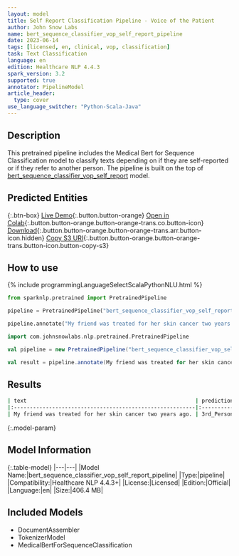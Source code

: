 ```yaml
---
layout: model
title: Self Report Classification Pipeline - Voice of the Patient
author: John Snow Labs
name: bert_sequence_classifier_vop_self_report_pipeline
date: 2023-06-14
tags: [licensed, en, clinical, vop, classification]
task: Text Classification
language: en
edition: Healthcare NLP 4.4.3
spark_version: 3.2
supported: true
annotator: PipelineModel
article_header:
  type: cover
use_language_switcher: "Python-Scala-Java"
---
```


## Description

This pretrained pipeline includes the Medical Bert for Sequence Classification model to classify texts depending on if they are self-reported or if they refer to another person. The pipeline is built on the top of  [bert_sequence_classifier_vop_self_report](https://nlp.johnsnowlabs.com/2023/06/13/bert_sequence_classifier_vop_self_report_en.html) model.

## Predicted Entities




{:.btn-box}
[Live Demo](https://demo.johnsnowlabs.com/healthcare/VOP/){:.button.button-orange}
[Open in Colab](https://colab.research.google.com/github/JohnSnowLabs/spark-nlp-workshop/blob/master/tutorials/streamlit_notebooks/healthcare/VOICE_OF_PATIENT.ipynb){:.button.button-orange.button-orange-trans.co.button-icon}
[Download](https://s3.amazonaws.com/auxdata.johnsnowlabs.com/clinical/models/bert_sequence_classifier_vop_self_report_pipeline_en_4.4.3_3.2_1686702483761.zip){:.button.button-orange.button-orange-trans.arr.button-icon.hidden}
[Copy S3 URI](s3://auxdata.johnsnowlabs.com/clinical/models/bert_sequence_classifier_vop_self_report_pipeline_en_4.4.3_3.2_1686702483761.zip){:.button.button-orange.button-orange-trans.button-icon.button-copy-s3}

## How to use



<div class="tabs-box" markdown="1">
{% include programmingLanguageSelectScalaPythonNLU.html %}
  
```python
from sparknlp.pretrained import PretrainedPipeline

pipeline = PretrainedPipeline("bert_sequence_classifier_vop_self_report_pipeline", "en", "clinical/models")

pipeline.annotate("My friend was treated for her skin cancer two years ago.")
```
```scala
import com.johnsnowlabs.nlp.pretrained.PretrainedPipeline

val pipeline = new PretrainedPipeline("bert_sequence_classifier_vop_self_report_pipeline", "en", "clinical/models")

val result = pipeline.annotate(My friend was treated for her skin cancer two years ago.)
```
</div>

## Results

```bash
| text                                                     | prediction   |
|:---------------------------------------------------------|:-------------|
| My friend was treated for her skin cancer two years ago. | 3rd_Person   |

```

{:.model-param}
## Model Information

{:.table-model}
|---|---|
|Model Name:|bert_sequence_classifier_vop_self_report_pipeline|
|Type:|pipeline|
|Compatibility:|Healthcare NLP 4.4.3+|
|License:|Licensed|
|Edition:|Official|
|Language:|en|
|Size:|406.4 MB|

## Included Models

- DocumentAssembler
- TokenizerModel
- MedicalBertForSequenceClassification
